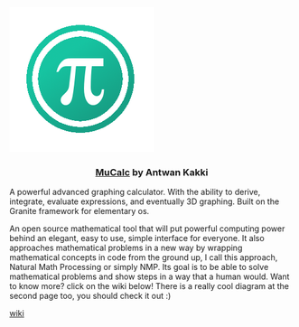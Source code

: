 <img src="https://github.com/cjfloss/MuCalc/blob/master/data/256/application-pi-calc.png"/>
<h3 style="text-align: center"><a href="https://launchpad.net/mu-calc">MuCalc</a> by Antwan Kakki</h3>

A powerful advanced graphing calculator. With the ability to derive, integrate, evaluate expressions, and eventually 3D graphing. Built on the Granite framework for elementary os.

An open source mathematical tool that will put powerful computing power behind an elegant, easy to use, simple interface for everyone. It also approaches mathematical problems in a new way by wrapping mathematical concepts in code from the ground up, I call this approach, Natural Math Processing or simply NMP. Its goal is to be able to solve mathematical problems and show steps in a way that a human would. Want to know more? click on the wiki below! There is a really cool diagram at the second page too, you should check it out :)

[wiki](https://docs.google.com/document/d/1rCWx_5UkuugFw8si9TyrpvI2MasRw2KMbytv-MmFJzQ/pub)
